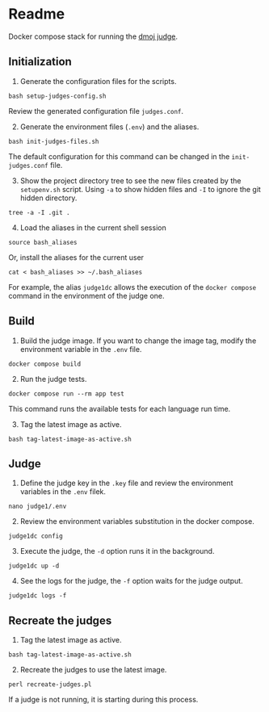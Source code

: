 # Readme

Docker compose stack for running the [dmoj judge](https://github.com/DMOJ/judge-server).

## Initialization

1. Generate the configuration files for the scripts.

```shell
bash setup-judges-config.sh
```

Review the generated configuration file `judges.conf`.

2. Generate the environment files (`.env`) and the aliases.

```shell
bash init-judges-files.sh
```

The default configuration for this command can be changed in the `init-judges.conf` file.

3. Show the project directory tree to see the new files created 
by the `setupenv.sh` script. 
Using `-a` to show hidden files and `-I` to ignore the git hidden directory. 

```shell
tree -a -I .git .
```

4. Load the aliases in the current shell session

```shell
source bash_aliases
```

Or, install the aliases for the current user

```shell
cat < bash_aliases >> ~/.bash_aliases
```

For example, the alias `judge1dc` allows the execution of the 
`docker compose` command in the environment of the judge one.

## Build

1. Build the judge image. If you want to change the image tag,
modify the environment variable in the `.env` file.

```shell
docker compose build
```

2. Run the judge tests.

```shell
docker compose run --rm app test
```

This command runs the available tests for each language run time. 

3. Tag the latest image as active.

```shell
bash tag-latest-image-as-active.sh
```

## Judge

1. Define the judge key in the `.key` file and 
review the environment variables in the `.env` filek.

```shell
nano judge1/.env 
```

2. Review the environment variables substitution in the docker compose.

```shell
judge1dc config
```

3. Execute the judge, the `-d` option runs it in the background.

```shell
judge1dc up -d
```

4. See the logs for the judge, the `-f` option waits for the judge output. 

```shell
judge1dc logs -f
```

## Recreate the judges

1. Tag the latest image as active.

```shell
bash tag-latest-image-as-active.sh
```

2. Recreate the judges to use the latest image.

```shell
perl recreate-judges.pl
```

If a judge is not running, it is starting during this process.
